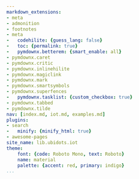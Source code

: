 ```yaml
---
markdown_extensions:
- meta
- admonition
- footnotes
- meta
-   codehilite: {guess_lang: false}
-   toc: {permalink: true}
-   pymdownx.betterem: {smart_enable: all}
- pymdownx.caret
- pymdownx.critic
- pymdownx.inlinehilite
- pymdownx.magiclink
- pymdownx.mark
- pymdownx.smartsymbols
- pymdownx.superfences
-   pymdownx.tasklist: {custom_checkbox: true}
- pymdownx.tabbed
- pymdownx.tilde
nav: [index.md, iot.md, examples.md]
plugins:
- search
-   minify: {minify_html: true}
- awesome-pages
site_name: lib.ubidots.iot
theme:
    font: {code: Roboto Mono, text: Roboto}
    name: material
    palette: {accent: red, primary: indigo}
...
```


<!--stackedit_data:
eyJoaXN0b3J5IjpbLTIxODUxNjI2MF19
-->